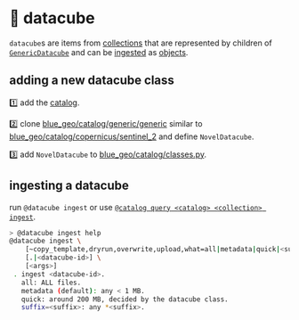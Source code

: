 # 🧊 datacube

`datacube`s are items from [collections](../catalog/) that are represented by children of [`GenericDatacube`](../../catalog/generic/datacube.py) and can be [ingested](#ingesting-a-datacube) as [objects](https://kamangir-public.s3.ca-central-1.amazonaws.com/giza-v1/giza.pdf).

## adding a new datacube class

1️⃣ add the [catalog](../catalog/README.md#adding-a-new-catalog).

2️⃣ clone [blue_geo/catalog/generic/generic](../catalog/generic/generic/) similar to [blue_geo/catalog/copernicus/sentinel_2](../catalog/copernicus/sentinel_2/) and define `NovelDatacube`.

3️⃣ add `NovelDatacube` to [blue_geo/catalog/classes.py](../catalog/classes.py).

## ingesting a datacube

run `@datacube ingest`  or use [`@catalog query <catalog> <collection> ingest`](../catalog/). 

```bash
> @datacube ingest help
@datacube ingest \
	[~copy_template,dryrun,overwrite,upload,what=all|metadata|quick|<suffix>] \
	[.|<datacube-id>] \
	[<args>]
 . ingest <datacube-id>.
   all: ALL files.
   metadata (default): any < 1 MB.
   quick: around 200 MB, decided by the datacube class.
   suffix=<suffix>: any *<suffix>.
```